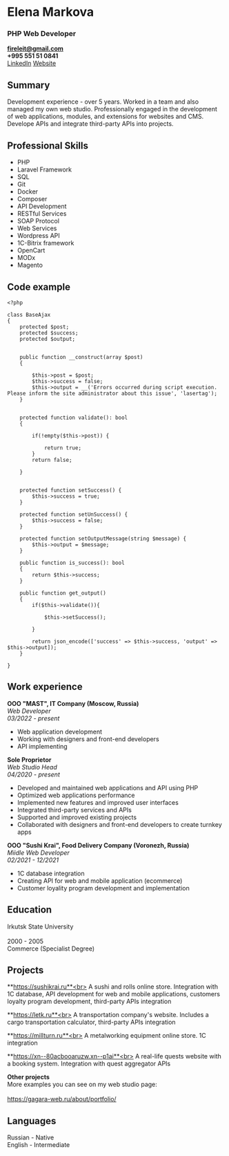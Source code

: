 # Elena Markova

### PHP Web Developer

**fireleit@gmail.com**<br>
**+995 551 51 0841**<br>
[LinkedIn](https://www.linkedin.com/in/fireleit/)
[Website](https://gagara-web.ru/about/portfolio/)



## Summary


Development experience - over 5 years. Worked in a team and also managed my own web studio. Professionally engaged in the development of web applications, modules, and extensions for websites and CMS. Develope APIs and integrate third-party APIs into projects.



## Professional Skills


* PHP
* Laravel Framework
* SQL
* Git
* Docker
* Composer
* API Development
* RESTful Services
* SOAP Protocol
* Web Services
* Wordpress API
* 1C-Bitrix framework	
* OpenCart
* MODx
* Magento	

 
## Code example


```
<?php

class BaseAjax
{    
    protected $post;
    protected $success;
    protected $output;

    
    public function __construct(array $post)
    {

        $this->post = $post;
        $this->success = false;
        $this->output = __('Errors occurred during script execution. Please inform the site administrator about this issue', 'lasertag');
    }


    protected function validate(): bool
    {

        if(!empty($this->post)) {

            return true;
        }
        return false;
        
    }


    protected function setSuccess() {
        $this->success = true;
    }

    protected function setUnSuccess() {
        $this->success = false;
    }

    protected function setOutputMessage(string $message) {
        $this->output = $message;
    }
        
    public function is_success(): bool
    {
        return $this->success;
    }

    public function get_output()
    {
        if($this->validate()){

            $this->setSuccess();
            
        }

        return json_encode(['success' => $this->success, 'output' => $this->output]);
    }

}
```


## Work experience


**OOO	"MAST", IT Company (Moscow, Russia)**<br>
*Web Developer*<br>
*03/2022 - present*

* Web application development
* Working with designers and front-end developers
* API implementing


**Sole Proprietor**<br>
*Web Studio Head*<br>
*04/2020 - present*

* Developed and maintained web applications and API using PHP
* Optimized web applications performance
* Implemented new features and improved user interfaces
* Integrated third-party services and APIs
* Supported and improved existing projects
* Collaborated with designers and front-end developers to create turnkey apps


**OOO "Sushi Krai", Food Delivery Company (Voronezh, Russia)**<br>
*Miidle Web Developer*<br>
*02/2021 - 12/2021*

* 1С database integration
* Creating API for web and mobile application (ecommerce)
* Customer loyality program development and implementation


## Education


Irkutsk State University<br>	
2000 - 2005<br>
Commerce (Specialist Degree)



## Projects			


**https://sushikrai.ru**<br>
A sushi and rolls online store. Integration with 1C database, API development for web and mobile applications, customers loyalty program development, third-party APIs integration

**https://letk.ru**<br>
A transportation company's website. Includes a cargo transportation calculator,	third-party APIs integration

**https://millturn.ru**<br>
A metalworking equipment online store. 1C integration

**https://xn--80acbooaruzw.xn--p1ai**<br>
A  real-life  quests  website  with  a  booking  system.  Integration  with  quest aggregator APIs

**Other projects**<br>
More examples you can see on my web studio page:<br>	
https://gagara-web.ru/about/portfolio/


## Languages


Russian - Native<br>
English - Intermediate